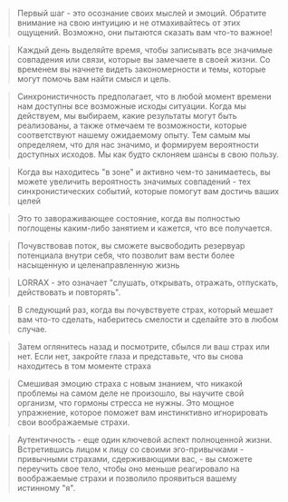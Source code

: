 
>Первый шаг - это осознание своих мыслей и эмоций. Обратите внимание на свою интуицию и не отмахивайтесь от этих ощущений. Возможно, они пытаются сказать вам что-то важное!

>Каждый день выделяйте время, чтобы записывать все значимые совпадения или связи, которые вы замечаете в своей жизни. Со временем вы начнете видеть закономерности и темы, которые могут помочь вам найти смысл и цель.

>Синхронистичность предполагает, что в любой момент времени нам доступны все возможные исходы ситуации. Когда мы действуем, мы выбираем, какие результаты могут быть реализованы, а также отмечаем те возможности, которые соответствуют нашему ожидаемому опыту. Тем самым мы определяем, что для нас значимо, и формируем вероятности доступных исходов. Мы как будто склоняем шансы в свою пользу.

>Когда вы находитесь "в зоне" и активно чем-то занимаетесь, вы можете увеличить вероятность значимых совпадений - тех синхронистических событий, которые помогут вам достичь ваших целей

>Это то завораживающее состояние, когда вы полностью поглощены каким-либо занятием и кажется, что все получается. 

>Почувствовав поток, вы сможете высвободить резервуар потенциала внутри себя, что позволит вам вести более насыщенную и целенаправленную жизнь

> LORRAX - это означает "слушать, открывать, отражать, отпускать, действовать и повторять".

>В следующий раз, когда вы почувствуете страх, который мешает вам что-то сделать, наберитесь смелости и сделайте это в любом случае.

>Затем оглянитесь назад и посмотрите, сбылся ли ваш страх или нет. Если нет, закройте глаза и представьте, что вы снова находитесь в том моменте страха

>Смешивая эмоцию страха с новым знанием, что никакой проблемы на самом деле не произошло, вы научите свой организм, что гормоны стресса не нужны. Это мощное упражнение, которое поможет вам инстинктивно игнорировать свои воображаемые страхи.

>Аутентичность - еще один ключевой аспект полноценной жизни. Встретившись лицом к лицу со своими эго-привычками - привычными страхами, сдерживающими вас, - вы сможете переучить свое тело, чтобы оно меньше реагировало на воображаемые страхи и позволило проявиться вашему истинному "я". 